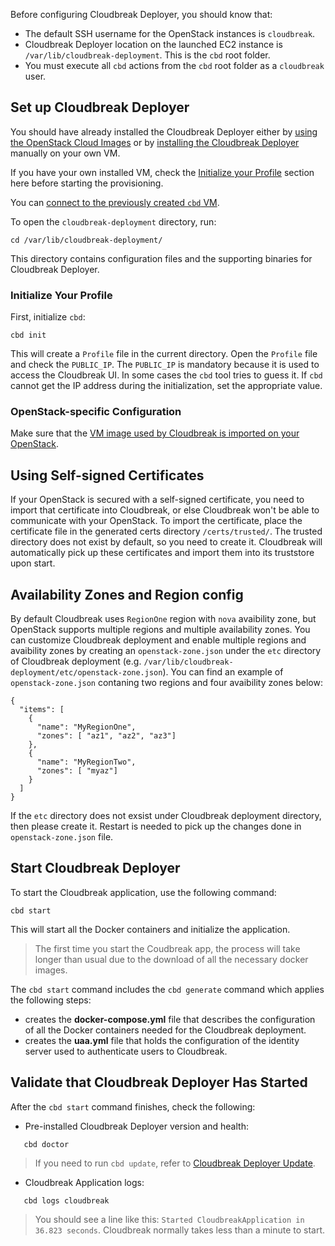 Before configuring Cloudbreak Deployer, you should know that:

  * The default SSH username for the OpenStack instances is `cloudbreak`.
  * Cloudbreak Deployer location on the launched EC2 instance is `/var/lib/cloudbreak-deployment`. This is the
  `cbd` root folder.
  * You must execute all `cbd` actions from the `cbd` root folder as a `cloudbreak` user.

## Set up Cloudbreak Deployer

You should have already installed the Cloudbreak Deployer either by [using the OpenStack Cloud Images](openstack.md) or by
[installing the Cloudbreak Deployer](onprem.md) manually on your own VM.

If you have your own installed VM, check the [Initialize your Profile](openstack.md#initialize-your-profile)
section here before starting the provisioning.

You can [connect to the previously created `cbd` VM](http://docs.openstack.org/user-guide/dashboard_launch_instances.html#connect-to-your-instance-by-using-ssh).

To open the `cloudbreak-deployment` directory, run:
```
cd /var/lib/cloudbreak-deployment/
```
This directory contains configuration files and the supporting binaries for Cloudbreak Deployer.

### Initialize Your Profile

First, initialize `cbd`:

```
cbd init
```
This will create a `Profile` file in the current directory. Open the `Profile` file and check the `PUBLIC_IP`.
The `PUBLIC_IP` is mandatory because it is used to access the Cloudbreak UI. In some cases the `cbd` tool tries to
guess it. If `cbd` cannot get the IP address during the initialization, set the appropriate value.

### OpenStack-specific Configuration

Make sure that the [VM image used by Cloudbreak is imported on your OpenStack](openstack.md#cloudbreak-import).

## Using Self-signed Certificates
If your OpenStack is secured with a self-signed certificate, you need to import that certificate into Cloudbreak, 
or else Cloudbreak won't be able to communicate with your OpenStack. To import the certificate, place the certificate 
file in the generated certs directory `/certs/trusted/`. The trusted directory does not exist by default, so you need to create it.
Cloudbreak will automatically pick up these certificates and import them into its truststore upon start.

## Availability Zones and Region config
By default Cloudbreak uses `RegionOne` region with `nova` avaibility zone, but OpenStack supports multiple regions and multiple availability zones. You can customize Cloudbreak deployment and enable multiple
regions and avaibility zones by creating an `openstack-zone.json` under the `etc` directory of Cloudbreak deployment (e.g. `/var/lib/cloudbreak-deployment/etc/openstack-zone.json`).
You can find an example of `openstack-zone.json` contaning two regions and four avaibility zones below:
```
{
  "items": [
    {
      "name": "MyRegionOne",
      "zones": [ "az1", "az2", "az3"]
    },
    {
      "name": "MyRegionTwo",
      "zones": [ "myaz"]
    }
  ]
}
```

If the `etc` directory does not exsist under Cloudbreak deployment directory, then please create it. Restart is needed to pick up the changes done in `openstack-zone.json` file. 

## Start Cloudbreak Deployer

To start the Cloudbreak application, use the following command:
```
cbd start
```
This will start all the Docker containers and initialize the application.

>The first time you start the Coudbreak app, the process will take longer than usual due to the download of all the necessary docker images.

The `cbd start` command includes the `cbd generate` command which applies the following steps:

- creates the **docker-compose.yml** file that describes the configuration of all the Docker containers needed for the Cloudbreak deployment.
- creates the **uaa.yml** file that holds the configuration of the identity server used to authenticate users to Cloudbreak.

## Validate that Cloudbreak Deployer Has Started

After the `cbd start` command finishes, check the following:

- Pre-installed Cloudbreak Deployer version and health:
```
   cbd doctor
```
>If you need to run `cbd update`, refer to [Cloudbreak Deployer Update](update.md#update-cloudbreak-deployer).

- Cloudbreak Application logs:
```
   cbd logs cloudbreak
```
>You should see a line like this: `Started CloudbreakApplication in 36.823 seconds`. Cloudbreak normally takes less than a minute to start.
